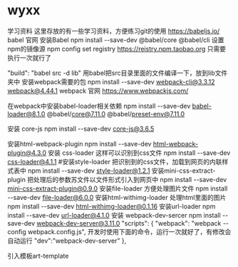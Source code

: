 # wyxx
学习资料
这里存放的有一些学习资料，方便练习git的使用
https://babeljs.io/  babel 官网
安装Babel npm install --save-dev @babel/core @babel/cli
设置 npm的镜像源  npm config set registry https://reistry.npm.taobao.org
只需要执行一次就行了

 "build": "babel src -d lib"
 用babel把src目录里面的文件编译一下，放到lib文件夹中
安装webpack需要的包
 npm install --save-dev webpack-cli@3.3.12  webpack@4.44.1
 webpack 官网 https://www.webpackjs.com/

 在webpack中安装babel-loader相关依赖
 npm install --save-dev babel-loader@8.1.0 @babel/core@7.11.0 @babel/preset-env@7.11.0

 安装 core-js
 npm install --save-dev core-js@3.6.5

 安装html-webpack-plugin
 npm install --save-dev html-webpack-plugin@4.3.0
安装 css-loader  这样可以识别到css文件
npm install --save-dev css-loader@4.1.1
#安装style-loader   把识别到的css文件，加载到网页的内联样式表中
npm install --save-dev style-loader@1.2.1
安装mini-css-extract-plugin  把处理后的参数苏文件以文件形式引入到网页中
npm install --save-dev mini-css-extract-plugin@0.9.0
安装file-loader  方便处理图片文件
npm install --save-dev  file-loader@6.0.0
安装html-withimg-loader  处理html里面的图片
npm install --save-dev html-withimg-loader@0.1.16
安装url-loader
npm install --save-dev url-loader@4.1.0
安装 webpack-dev-sercer
npm install --save-dev webpack-dev-server@3.11.0
    "scripts": {
       "webpack": "webpack --config webpack.config.js",
       开发时使用下面的命令，运行一次就好了，有修改会自动运行
       "dev":"webpack-dev-server"
     },

引入模板art-template
<script src='https://unpkg.com/art-template@4.13.2/lib/template-web.js'>
#官方文档http://aui.github.io/art-template/zh-cn/docs/